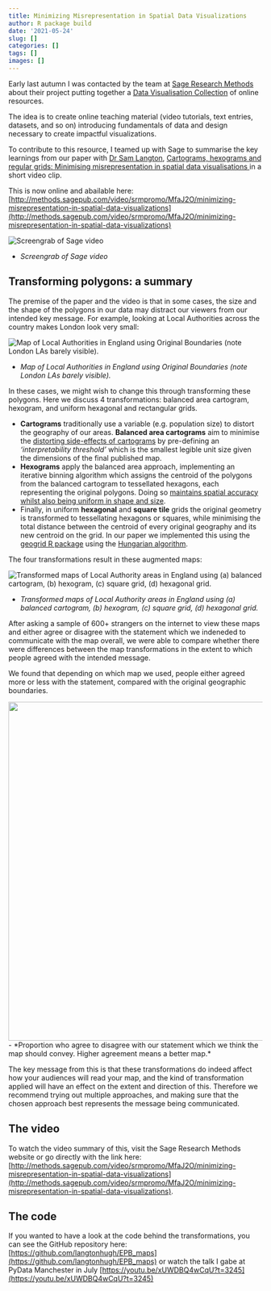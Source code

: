 ```yaml
---
title: Minimizing Misrepresentation in Spatial Data Visualizations
author: R package build
date: '2021-05-24'
slug: []
categories: []
tags: []
images: []
---
```


Early last autumn I was contacted by the team at [Sage Research Methods](http://methods.sagepub.com/) about their project putting together a [Data Visualisation Collection](https://uk.sagepub.com/en-gb/eur/sage-research-methods-data-visualization) of online resources. 


The idea is to create online teaching material (video tutorials, text entries, datasets, and so on) introducing fundamentals of data and design necessary to create impactful visualizations. 


To contribute to this resource, I teamed up with Sage to summarise the key learnings from our paper with [Dr Sam Langton](https://www.samlangton.info/), [Cartograms, hexograms and regular grids: Minimising misrepresentation in spatial data visualisations ](https://journals.sagepub.com/doi/figure/10.1177/2399808319873923?) in a short video clip. 

This is now online and abailable here: [http://methods.sagepub.com/video/srmpromo/MfaJ2O/minimizing-misrepresentation-in-spatial-data-visualizations](http://methods.sagepub.com/video/srmpromo/MfaJ2O/minimizing-misrepresentation-in-spatial-data-visualizations)

![Screengrab of Sage video](/img/sage_vid_screenshot.png)
- *Screengrab of Sage video*

## Transforming polygons: a summary

The premise of the paper and the video is that in some cases, the size and the shape of the polygons in our data may distract our viewers from our intended key message.  For example, looking at Local Authorities across the country makes London look very small: 

![Map of Local Authorities in England using Original Boundaries (note London LAs barely visible).](/img/original_la_map.png)
- *Map of Local Authorities in England using Original Boundaries (note London LAs barely visible).*

In these cases, we might wish to change this through transforming these polygons. Here we discuss 4 transformations: balanced area cartogram, hexogram, and uniform hexagonal and rectangular grids.  

- **Cartograms** traditionally use a variable (e.g. population size) to distort the geography of our areas. **Balanced area cartograms** aim to minimise the [distorting side-effects of cartograms](https://journals.sagepub.com/doi/full/10.1177/0308518X17708439) by pre-defining an *‘interpretability threshold’* which is the smallest legible unit size given the dimensions of the final published map.
- **Hexograms** apply the balanced area approach, implementing an iterative binning algorithm which assigns the centroid of the polygons from the balanced cartogram to tessellated hexagons, each representing the original polygons. Doing so [maintains spatial accuracy whilst also being uniform in shape and size](https://research-information.bris.ac.uk/en/publications/using-hexograms-to-map-areal-data). 
- Finally, in uniform **hexagonal** and **square tile** grids the original geometry is transformed to tessellating  hexagons or squares, while minimising the total distance between the centroid of every original geography and its new centroid on the grid. In our paper we implemented this using the [geogrid R package](https://github.com/jbaileyh/geogrid) using the [Hungarian algorithm](https://en.wikipedia.org/wiki/Hungarian_algorithm). 


The four transformations result in these augmented maps: 

![Transformed maps of Local Authority areas in England using (a) balanced cartogram, (b) hexogram, (c) square grid, (d) hexagonal grid.](/img/transformed_la_maps.png)
- *Transformed maps of Local Authority areas in England using (a) balanced cartogram, (b) hexogram, (c) square grid, (d) hexagonal grid.*


After asking a sample of 600+ strangers on the internet to view these maps and either agree or disagree with the statement which we indeneded to communicate with the map overall, we were able to compare whether there were differences between the map transformations in the extent to which people agreed with the intended message. 

We found that depending on which map we used, people either agreed more or less with the statement, compared with the original geographic boundaries. 

<img src="/blog/2021-05-24-minimizing-misrepresentation-in-spatial-data-visualizations_files/figure-html/unnamed-chunk-1-1.png" width="672" />
- *Proportion who agree to disagree with our statement which we think the map should convey. Higher agreement means a better map.*


The key message from this is that these transformations do indeed affect how your audiences will read your map, and the kind of transformation applied will have an effect on the extent and direction of this. Therefore we recommend trying out multiple approaches, and making sure that the chosen approach best represents the message being communicated. 

## The video

To watch the video summary of this, visit the Sage Research Methods website or go directly with the link here: [http://methods.sagepub.com/video/srmpromo/MfaJ2O/minimizing-misrepresentation-in-spatial-data-visualizations](http://methods.sagepub.com/video/srmpromo/MfaJ2O/minimizing-misrepresentation-in-spatial-data-visualizations). 

## The code

If you wanted to have a look at the code behind the transformations, you can see the GitHub repository here: [https://github.com/langtonhugh/EPB_maps](https://github.com/langtonhugh/EPB_maps) or watch the talk I gabe at PyData Manchester in July [https://youtu.be/xUWDBQ4wCqU?t=3245](https://youtu.be/xUWDBQ4wCqU?t=3245)
